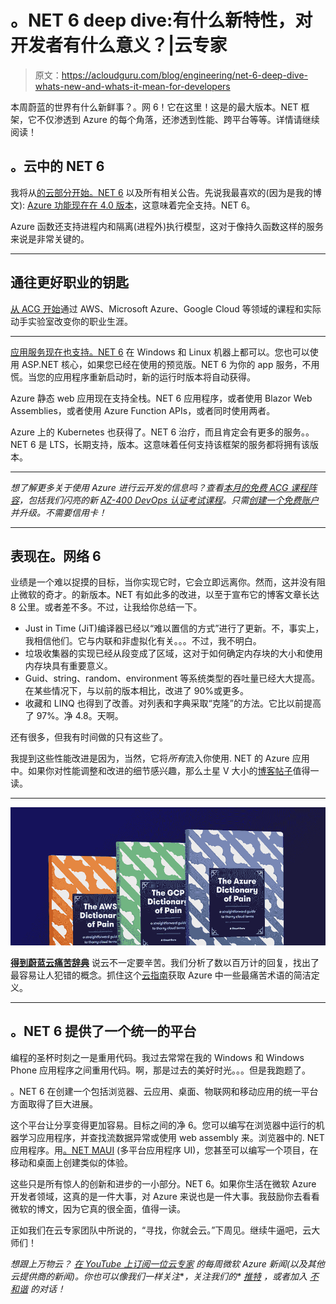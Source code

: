 # 。NET 6 deep dive:有什么新特性，对开发者有什么意义？|云专家

> 原文：<https://acloudguru.com/blog/engineering/net-6-deep-dive-whats-new-and-whats-it-mean-for-developers>

本周蔚蓝的世界有什么新鲜事？。网 6！它在这里！这是的最大版本。NET 框架，它不仅渗透到 Azure 的每个角落，还渗透到性能、跨平台等等。详情请继续阅读！

## 。云中的 NET 6

我将从[的云部分开始。NET 6](https://devblogs.microsoft.com/dotnet/announcing-net-6/) 以及所有相关公告。先说我最喜欢的(因为是我的博文): [Azure 功能现在在 4.0 版本](https://techcommunity.microsoft.com/t5/apps-on-azure/azure-functions-4-0-and-net-6-support-are-now-generally/ba-p/2933245)，这意味着完全支持。NET 6。

Azure 函数还支持进程内和隔离(进程外)执行模型，这对于像持久函数这样的服务来说是非常关键的。

* * *

## 通往更好职业的钥匙

[从 ACG 开始](https://acloudguru.com/pricing)通过 AWS、Microsoft Azure、Google Cloud 等领域的课程和实际动手实验室改变你的职业生涯。

* * *

[应用服务现在也支持。NET 6](https://azure.github.io/AppService/2021/11/08/Dot.Net6.on.App.Service.html) 在 Windows 和 Linux 机器上都可以。您也可以使用 ASP.NET 核心，如果您已经在使用的预览版。NET 6 为你的 app 服务，不用慌。当您的应用程序重新启动时，新的运行时版本将自动获得。

Azure 静态 web 应用现在支持全栈。NET 6 应用程序，或者使用 Blazor Web Assemblies，或者使用 Azure Function APIs，或者同时使用两者。

Azure 上的 Kubernetes 也获得了。NET 6 治疗，而且肯定会有更多的服务。。NET 6 是 LTS，长期支持，版本。这意味着任何支持该框架的服务都将拥有该版本。

* * *

*想了解更多关于使用 Azure 进行云开发的信息吗？查看[本月的免费 ACG 课程阵容](https://acloudguru.com/blog/news/whats-free-at-acg)，包括我们闪亮的新 [AZ-400 DevOps 认证考试课程](https://acloudguru.com/course/az-400-designing-and-implementing-microsoft-devops-solutions)。只需[创建一个免费账户](https://acloudguru.com/pricing)并升级。不需要信用卡！*

* * *

## 表现在。网络 6

业绩是一个难以捉摸的目标，当你实现它时，它会立即远离你。然而，这并没有阻止微软的奇才。的新版本。NET 有如此多的改进，以至于宣布它的博客文章长达 8 公里。或者差不多。不过，让我给你总结一下。

*   Just in Time (JiT)编译器已经以“难以置信的方式”进行了更新。不，事实上，我相信他们。它与内联和非虚拟化有关。。。不过，我不明白。
*   垃圾收集器的实现已经从段变成了区域，这对于如何确定内存块的大小和使用内存块具有重要意义。
*   Guid、string、random、environment 等系统类型的吞吐量已经大大提高。在某些情况下，与以前的版本相比，改进了 90%或更多。
*   收藏和 LINQ 也得到了改善。对列表和字典采取“克隆”的方法。它比以前提高了 97%。净 4.8。天啊。

还有很多，但我有时间做的只有这些了。

我提到这些性能改进是因为，当然，它将*所有*流入你使用. NET 的 Azure 应用中。如果你对性能调整和改进的细节感兴趣，那么土星 V 大小的[博客帖子](https://devblogs.microsoft.com/dotnet/announcing-net-6/)值得一读。

* * *

[![Complete guide to the Cloud and Dictionary ](img/93ebf63b88ab7fbd48705a01952ba688.png)](https://get.acloudguru.com/cloud-dictionary-of-pain)

[**得到蔚蓝云痛苦辞典**](https://get.acloudguru.com/cloud-dictionary-of-pain)
说云不一定要辛苦。我们分析了数以百万计的回复，找出了最容易让人犯错的概念。抓住这个[云指南](https://get.acloudguru.com/cloud-dictionary-of-pain)获取 Azure 中一些最痛苦术语的简洁定义。

* * *

## 。NET 6 提供了一个统一的平台

编程的圣杯时刻之一是重用代码。我过去常常在我的 Windows 和 Windows Phone 应用程序之间重用代码。啊，那是过去的美好时光。。。但是我跑题了。

。NET 6 在创建一个包括浏览器、云应用、桌面、物联网和移动应用的统一平台方面取得了巨大进展。

这个平台让分享变得更加容易。目标之间的净 6。您可以编写在浏览器中运行的机器学习应用程序，并查找流数据异常或使用 web assembly 来。浏览器中的. NET 应用程序。用[。NET MAUI](https://github.com/dotnet/maui) (多平台应用程序 UI)，您甚至可以编写一个项目，在移动和桌面上创建类似的体验。

这些只是所有惊人的创新和进步的一小部分。NET 6。如果你生活在微软 Azure 开发者领域，这真的是一件大事，对 Azure 来说也是一件大事。我鼓励你去看看微软的博文，因为它真的很全面，值得一读。

正如我们在云专家团队中所说的，“寻找，你就会云。”下周见。继续牛逼吧，云大师们！

*想跟上万物云？* [*在 YouTube 上订阅一位云专家*](https://www.youtube.com/c/AcloudGuru/?sub_confirmation=1) *的每周微软 Azure 新闻(以及其他云提供商的新闻)。你也可以像我们一样关注*[](https://www.facebook.com/acloudguru)**，关注我们的* [*推特*](https://twitter.com/acloudguru) *，或者加入* [*不和谐*](http://discord.gg/acloudguru) *的对话！**